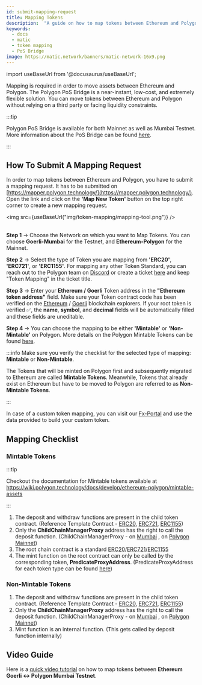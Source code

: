 ```yaml
---
id: submit-mapping-request
title: Mapping Tokens
description:  "A guide on how to map tokens between Ethereum and Polygon Chains using the PoS Bridge"
keywords:
  - docs
  - matic
  - token mapping
  - PoS Bridge
image: https://matic.network/banners/matic-network-16x9.png
---
```


import useBaseUrl from '@docusaurus/useBaseUrl';

Mapping is required in order to move assets between Ethereum and Polygon. The Polygon PoS Bridge is a near-instant, low-cost, and extremely flexible solution. You can move tokens between Ethereum and Polygon without relying on a third party or facing liquidity constraints.

:::tip

Polygon PoS Bridge is available for both Mainnet as well as Mumbai Testnet. More information about the PoS Bridge can be found [<ins>here</ins>](/docs/develop/ethereum-polygon/pos/getting-started).

:::

## **How To Submit A Mapping Request**

In order to map tokens between Ethereum and Polygon, you have to submit a mapping request. It has to be submitted on [https://mapper.polygon.technology/](https://mapper.polygon.technology/). Open the link and click on the **'Map New Token'** button on the top right corner to create a new mapping request.

<img src={useBaseUrl("img/token-mapping/mapping-tool.png")} />
<br/>
<br/>

**Step 1** &rarr; Choose the Network on which you want to Map Tokens. You can choose **Goerli-Mumbai** for the Testnet, and **Ethereum-Polygon** for the Mainnet.

**Step 2** &rarr; Select the type of Token you are mapping from **'ERC20'**, **'ERC721'**, or **'ERC1155'**. For mapping any other Token Standard, you can reach out to the Polygon team on [Discord](https://discord.com/invite/0xPolygon) or create a ticket [here](https://support.polygon.technology/support/home) and keep "Token Mapping" in the ticket title.

**Step 3** &rarr; Enter your **Ethereum / Goerli** Token address in the  **"Ethereum token address"** field. Make sure your Token contract code has been verified on the [Ethereum](https://etherscan.io/) / [Goerli](https://goerli.etherscan.io/) blockchain explorers. If your root token is verified :white_check_mark:, the **name**, **symbol**, and **decimal** fields will be automatically filled and these fields are uneditable.

**Step 4** &rarr; You can choose the mapping to be either **'Mintable'** or **'Non-Mintable'** on Polygon. More details on the Polygon Mintable Tokens can be found [here](/docs/develop/ethereum-polygon/mintable-assets).

:::info
Make sure you verify the checklist for the selected type of mapping: **Mintable** or **Non-Mintable**.

The Tokens that will be minted on Polygon first and subsequently migrated to Ethereum are called **Mintable Tokens**. Meanwhile, Tokens that already exist on Ethereum but have to be moved to Polygon are referred to as **Non-Mintable Tokens**.

:::

In case of a custom token mapping, you can visit our [Fx-Portal](https://wiki.polygon.technology/docs/develop/l1-l2-communication/fx-portal/) and use the data provided to build your custom token.

## **Mapping Checklist**

### **Mintable Tokens**

:::tip

Checkout the documentation for Mintable tokens available at [<ins>https://wiki.polygon.technology/docs/develop/ethereum-polygon/mintable-assets</ins>](/docs/develop/ethereum-polygon/mintable-assets)

:::

1. The deposit and withdraw functions are present in the child token contract. (Reference Template Contract - [ERC20](https://github.com/maticnetwork/pos-portal/blob/master/flat/ChildMintableERC20.sol#L1492-#L1519), [ERC721](https://github.com/maticnetwork/pos-portal/blob/master/flat/ChildMintableERC721.sol#L2160-#L2275), [ERC1155](https://github.com/maticnetwork/pos-portal/blob/master/flat/ChildMintableERC1155.sol#L1784-#L1851))
2. Only the **ChildChainManagerProxy** address has the right to call the deposit function. (ChildChainManagerProxy - on [Mumbai](https://mumbai.polygonscan.com/address/0xb5505a6d998549090530911180f38aC5130101c6/transactions) , on [Polygon Mainnet](https://polygonscan.com/address/0xA6FA4fB5f76172d178d61B04b0ecd319C5d1C0aa/))
3. The root chain contract is a standard [ERC20](https://github.com/maticnetwork/pos-portal/blob/master/flat/DummyMintableERC20.sol#L1481)/[ERC721](https://github.com/maticnetwork/pos-portal/blob/master/flat/DummyMintableERC721.sol#L2169)/[ERC1155](https://github.com/maticnetwork/pos-portal/blob/master/flat/DummyMintableERC1155.sol#L1785)
4.  The mint function on the root contract can only be called by the corresponding token, **PredicateProxyAddress**. (PredicateProxyAddress for each token type can be found [here](/docs/develop/ethereum-polygon/mintable-assets#contract-to-be-deployed-on-ethereum))

### **Non-Mintable Tokens**

1. The deposit and withdraw functions are present in the child token contract. (Reference Template Contract - [ERC20](https://github.com/maticnetwork/pos-portal/blob/master/flat/ChildERC20.sol#L1492-#L1508), [ERC721](https://github.com/maticnetwork/pos-portal/blob/master/flat/ChildERC721.sol#L2157-#L2238), [ERC1155](https://github.com/maticnetwork/pos-portal/blob/master/flat/ChildERC1155.sol#L1784-#L1818))
2. Only the **ChildChainManagerProxy** address has the right to call the deposit function. (ChildChainManagerProxy - on [Mumbai](https://mumbai.polygonscan.com/address/0xb5505a6d998549090530911180f38aC5130101c6/transactions) , on [Polygon Mainnet](https://polygonscan.com/address/0xA6FA4fB5f76172d178d61B04b0ecd319C5d1C0aa/))
3. Mint function is an internal function. (This gets called by deposit function internally)

## **Video Guide**
Here is a [<ins>quick video tutorial</ins>](https://www.loom.com/share/11b93e804af74fc9aeef2d7118b2a678) on how to map tokens between **Ethereum Goerli &harr; Polygon Mumbai Testnet**.